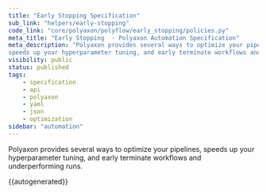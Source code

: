 ```yaml
---
title: "Early Stopping Specification"
sub_link: "helpers/early-stopping"
code_link: "core/polyaxon/polyflow/early_stopping/policies.py"
meta_title: "Early Stopping  - Polyaxon Automation Specification"
meta_description: "Polyaxon provides several ways to optimize your pipelines, 
speeds up your hyperparameter tuning, and early terminate workflows and underperforming runs."
visibility: public
status: published
tags:
    - specification
    - api
    - polyaxon
    - yaml
    - json
    - optimization
sidebar: "automation"
---
```


Polyaxon provides several ways to optimize your pipelines, 
speeds up your hyperparameter tuning, and early terminate workflows and underperforming runs.

{{autogenerated}}
